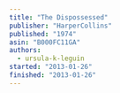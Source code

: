 ```yaml
---
title: "The Dispossessed"
publisher: "HarperCollins"
published: "1974"
asin: "B000FC11GA"
authors:
  - ursula-k-leguin
started: "2013-01-26"
finished: "2013-01-26"
---
```

